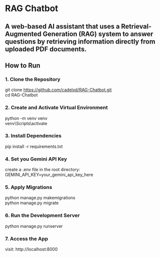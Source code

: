 # RAG Chatbot

A web-based AI assistant that uses a Retrieval-Augmented Generation (RAG) system to answer questions by retrieving information directly from uploaded PDF documents.
---

## How to Run

### 1. Clone the Repository
git clone https://github.com/cadelxd/RAG-Chatbot.git<br>
cd RAG-Chatbot<br>

### 2. Create and Activate Virtual Environment
python -m venv venv<br>
venv\Scripts\activate<br>

### 3. Install Dependencies
pip install -r requirements.txt

### 4. Set you Gemini API Key
create a .env file in the root directory:<br>
GEMINI_API_KEY=your_gemini_api_key_here

### 5. Apply Migrations
python manage.py makemigrations<br>
python manage.py migrate

### 6. Run the Development Server
python manage.py runserver

### 7. Access the App
visit: http://localhost:8000